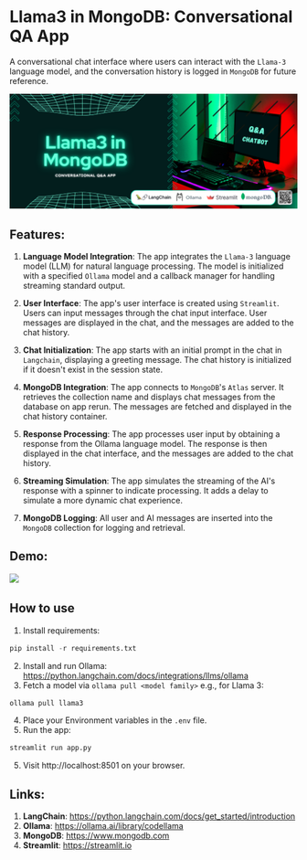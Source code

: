 # Llama3 in MongoDB: Conversational QA App
A conversational chat interface where users can interact with the `Llama-3` language model, and the conversation history is logged in `MongoDB` for future reference.

<img src="QAapp.png" width="650px" />

## Features:

1. **Language Model Integration**:
        The app integrates the `Llama-3` language model (LLM) for natural language processing. The model is initialized with a specified `Ollama` model and a callback manager for handling streaming standard output.

2. **User Interface**:
        The app's user interface is created using `Streamlit`. Users can input messages through the chat input interface. User messages are displayed in the chat, and the messages are added to the chat history.

3. **Chat Initialization**:
        The app starts with an initial prompt in the chat in `Langchain`, displaying a greeting message. The chat history is initialized if it doesn't exist in the session state.

4. **MongoDB Integration**:
        The app connects to `MongoDB`'s `Atlas` server. It retrieves the collection name and displays chat messages from the database on app rerun. The messages are fetched and displayed in the chat history container.

5. **Response Processing**:
        The app processes user input by obtaining a response from the Ollama language model. The response is then displayed in the chat interface, and the messages are added to the chat history.

6. **Streaming Simulation**:
        The app simulates the streaming of the AI's response with a spinner to indicate processing. It adds a delay to simulate a more dynamic chat experience.

7. **MongoDB Logging**:
        All user and AI messages are inserted into the `MongoDB` collection for logging and retrieval.

## Demo:
<img src="demo.png" width="650px" />

## How to use
1. Install requirements:
```python
pip install -r requirements.txt
```
2. Install and run Ollama:
https://python.langchain.com/docs/integrations/llms/ollama
3. Fetch a model via `ollama pull <model family>`
e.g., for Llama 3: 
```python
ollama pull llama3
```
4. Place your Environment variables in the `.env` file.
5. Run the app:
```python
streamlit run app.py
```
5. Visit http://localhost:8501 on your browser.

## Links:
1. **LangChain**: https://python.langchain.com/docs/get_started/introduction
2. **Ollama**: https://ollama.ai/library/codellama
3. **MongoDB**: https://www.mongodb.com
4. **Streamlit**: https://streamlit.io
